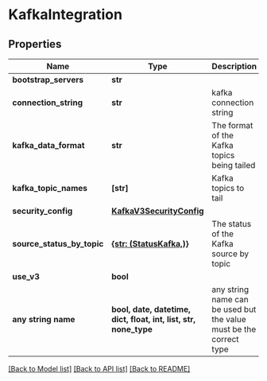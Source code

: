 # KafkaIntegration


## Properties
Name | Type | Description | Notes
------------ | ------------- | ------------- | -------------
**bootstrap_servers** | **str** |  | [optional] 
**connection_string** | **str** | kafka connection string | [optional] [readonly] 
**kafka_data_format** | **str** | The format of the Kafka topics being tailed | [optional] 
**kafka_topic_names** | **[str]** | Kafka topics to tail | [optional] 
**security_config** | [**KafkaV3SecurityConfig**](KafkaV3SecurityConfig.md) |  | [optional] 
**source_status_by_topic** | [**{str: (StatusKafka,)}**](StatusKafka.md) | The status of the Kafka source by topic | [optional] [readonly] 
**use_v3** | **bool** |  | [optional] 
**any string name** | **bool, date, datetime, dict, float, int, list, str, none_type** | any string name can be used but the value must be the correct type | [optional]

[[Back to Model list]](../README.md#documentation-for-models) [[Back to API list]](../README.md#documentation-for-api-endpoints) [[Back to README]](../README.md)


